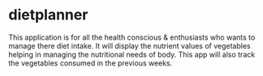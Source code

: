 # dietplanner
This application is for all the health conscious &amp; enthusiasts who wants to manage there diet intake. It will display the nutrient values of vegetables helping in managing the nutritional needs of body. This app will also track the vegetables consumed in the previous weeks.  
